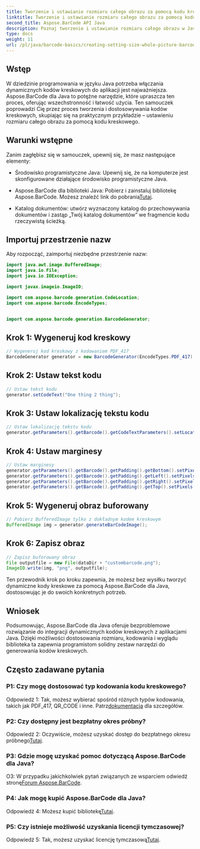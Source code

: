 ```yaml
---
title: Tworzenie i ustawianie rozmiaru całego obrazu za pomocą kodu kreskowego w Javie
linktitle: Tworzenie i ustawianie rozmiaru całego obrazu za pomocą kodu kreskowego
second_title: Aspose.BarCode API Java
description: Poznaj tworzenie i ustawianie rozmiaru całego obrazu w Javie za pomocą Aspose.BarCode. Dostosuj rozmiar, kodowanie i wygląd bez wysiłku.
type: docs
weight: 11
url: /pl/java/barcode-basics/creating-setting-size-whole-picture-barcode/
---
```

## Wstęp

W dziedzinie programowania w języku Java potrzeba włączania dynamicznych kodów kreskowych do aplikacji jest najważniejsza. Aspose.BarCode dla Java to potężne narzędzie, które upraszcza ten proces, oferując wszechstronność i łatwość użycia. Ten samouczek poprowadzi Cię przez proces tworzenia i dostosowywania kodów kreskowych, skupiając się na praktycznym przykładzie – ustawieniu rozmiaru całego obrazu za pomocą kodu kreskowego.

## Warunki wstępne

Zanim zagłębisz się w samouczek, upewnij się, że masz następujące elementy:

- Środowisko programistyczne Java: Upewnij się, że na komputerze jest skonfigurowane działające środowisko programistyczne Java.

-  Aspose.BarCode dla biblioteki Java: Pobierz i zainstaluj bibliotekę Aspose.BarCode. Możesz znaleźć link do pobrania[Tutaj](https://releases.aspose.com/barcode/java/).

- Katalog dokumentów: utwórz wyznaczony katalog do przechowywania dokumentów i zastąp „Twój katalog dokumentów” we fragmencie kodu rzeczywistą ścieżką.

## Importuj przestrzenie nazw

Aby rozpocząć, zaimportuj niezbędne przestrzenie nazw:

```java
import java.awt.image.BufferedImage;
import java.io.File;
import java.io.IOException;

import javax.imageio.ImageIO;

import com.aspose.barcode.generation.CodeLocation;
import com.aspose.barcode.EncodeTypes;


import com.aspose.barcode.generation.BarcodeGenerator;
```

## Krok 1: Wygeneruj kod kreskowy

```java
// Wygeneruj kod kreskowy z kodowaniem PDF_417
BarcodeGenerator generator = new BarcodeGenerator(EncodeTypes.PDF_417);
```

## Krok 2: Ustaw tekst kodu

```java
// Ustaw tekst kodu
generator.setCodeText("One thing 2 thing");
```

## Krok 3: Ustaw lokalizację tekstu kodu

```java
// Ustaw lokalizację tekstu kodu
generator.getParameters().getBarcode().getCodeTextParameters().setLocation(CodeLocation.NONE);
```

## Krok 4: Ustaw marginesy

```java
// Ustaw marginesy
generator.getParameters().getBarcode().getPadding().getBottom().setPixels(0);
generator.getParameters().getBarcode().getPadding().getLeft().setPixels(0);
generator.getParameters().getBarcode().getPadding().getRight().setPixels(0);
generator.getParameters().getBarcode().getPadding().getTop().setPixels(0);
```

## Krok 5: Wygeneruj obraz buforowany

```java
// Pobierz BufferedImage tylko z dokładnym kodem kreskowym
BufferedImage img = generator.generateBarCodeImage();
```

## Krok 6: Zapisz obraz

```java
// Zapisz buforowany obraz
File outputfile = new File(dataDir + "custombarcode.png");
ImageIO.write(img, "png", outputfile);
```

Ten przewodnik krok po kroku zapewnia, że możesz bez wysiłku tworzyć dynamiczne kody kreskowe za pomocą Aspose.BarCode dla Java, dostosowując je do swoich konkretnych potrzeb.

## Wniosek

Podsumowując, Aspose.BarCode dla Java oferuje bezproblemowe rozwiązanie do integracji dynamicznych kodów kreskowych z aplikacjami Java. Dzięki możliwości dostosowania rozmiaru, kodowania i wyglądu biblioteka ta zapewnia programistom solidny zestaw narzędzi do generowania kodów kreskowych.

## Często zadawane pytania

### P1: Czy mogę dostosować typ kodowania kodu kreskowego?

 Odpowiedź 1: Tak, możesz wybierać spośród różnych typów kodowania, takich jak PDF_417, QR_CODE i inne. Patrz[dokumentacja](https://reference.aspose.com/barcode/java/) dla szczegółów.

### P2: Czy dostępny jest bezpłatny okres próbny?

 Odpowiedź 2: Oczywiście, możesz uzyskać dostęp do bezpłatnego okresu próbnego[Tutaj](https://releases.aspose.com/).

### P3: Gdzie mogę uzyskać pomoc dotyczącą Aspose.BarCode dla Java?

 O3: W przypadku jakichkolwiek pytań związanych ze wsparciem odwiedź stronę[Forum Aspose.BarCode](https://forum.aspose.com/c/barcode/13).

### P4: Jak mogę kupić Aspose.BarCode dla Java?

 Odpowiedź 4: Możesz kupić bibliotekę[Tutaj](https://purchase.aspose.com/buy).

### P5: Czy istnieje możliwość uzyskania licencji tymczasowej?

 Odpowiedź 5: Tak, możesz uzyskać licencję tymczasową[Tutaj](https://purchase.aspose.com/temporary-license/).
